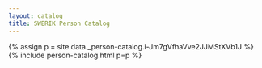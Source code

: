 ```yaml
---
layout: catalog
title: SWERIK Person Catalog
---
```

{% assign p = site.data._person-catalog.i-Jm7gVfhaVve2JJMStXVb1J %}
{% include person-catalog.html p=p %}

